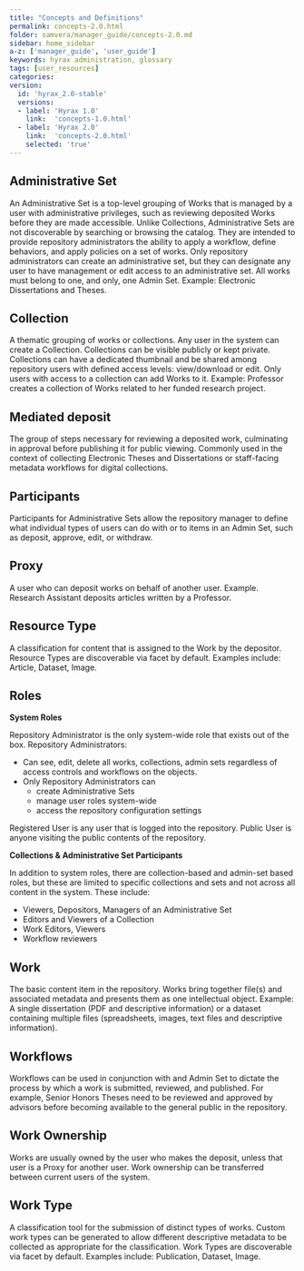```yaml
---
title: "Concepts and Definitions"
permalink: concepts-2.0.html
folder: samvera/manager_guide/concepts-2.0.md
sidebar: home_sidebar
a-z: ['manager_guide', 'user_guide']
keywords: hyrax administration, glossary
tags: [user_resources]
categories:
version:
  id: 'hyrax_2.0-stable'
  versions:  
  - label: 'Hyrax 1.0'
    link:  'concepts-1.0.html'
  - label: 'Hyrax 2.0'
    link:  'concepts-2.0.html'
    selected: 'true'
---
```

## Administrative Set
An Administrative Set is a top-level grouping of Works that is managed by a user with administrative privileges, such as reviewing deposited Works before they are made accessible. Unlike Collections, Administrative Sets are not discoverable by searching or browsing the catalog. They are intended to provide repository administrators the ability to apply a workflow, define behaviors, and apply policies on a set of works. Only repository administrators can create an administrative set, but they can designate any user to have management or edit access to an administrative set. All works must belong to one, and only, one Admin Set. Example: Electronic Dissertations and Theses.

## Collection
A thematic grouping of works or collections. Any user in the system can create a Collection. Collections can be visible publicly or kept private. Collections can have a dedicated thumbnail and be shared among repository users with defined access levels: view/download or edit. Only users with access to a collection can add Works to it. Example: Professor creates a collection of Works related to her funded research project.

## Mediated deposit
The group of steps necessary for reviewing a deposited work, culminating in approval before publishing it for public viewing. Commonly used in the context of collecting Electronic Theses and Dissertations or staff-facing metadata workflows for digital collections.

## Participants
Participants for Administrative Sets allow the repository manager to define what individual types of users can do with or to items in an Admin Set, such as deposit, approve, edit, or withdraw.

## Proxy
A user who can deposit works on behalf of another user. Example. Research Assistant deposits articles written by a Professor.

## Resource Type
A classification for content that is assigned to the Work by the depositor. Resource Types are discoverable via facet by default. Examples include: Article, Dataset, Image.

## Roles
**System Roles**

Repository Administrator is the only system-wide role that exists out of the box. Repository Administrators:
- Can see, edit, delete all works, collections, admin sets regardless of access controls and workflows on the objects.
- Only Repository Administrators can
  - create Administrative Sets
  - manage user roles system-wide
  - access the repository configuration settings

Registered User is any user that is logged into the repository.
Public User is anyone visiting the public contents of the repository.

**Collections & Administrative Set Participants**

In addition to system roles, there are collection-based and admin-set based roles, but these are limited to specific collections and sets and not across all content in the system. These include:
- Viewers, Depositors, Managers of an Administrative Set
- Editors and Viewers of a Collection
- Work Editors, Viewers
- Workflow reviewers

## Work
The basic content item in the repository. Works bring together file(s) and associated metadata and presents them as one intellectual object. Example: A single dissertation (PDF and descriptive information) or a dataset containing multiple files (spreadsheets, images, text files and descriptive information).

## Workflows
Workflows can be used in conjunction with and Admin Set to dictate the process by which a work is submitted, reviewed, and published. For example, Senior Honors Theses need to be reviewed and approved by advisors before becoming available to the general public in the repository.

## Work Ownership
Works are usually owned by the user who makes the deposit, unless that user is a Proxy for another user. Work ownership can be transferred between current users of the system.

## Work Type
A classification tool for the submission of distinct types of works. Custom work types can be generated to allow different descriptive metadata to be collected as appropriate for the classification. Work Types are discoverable via facet by default. Examples include: Publication, Dataset, Image.
